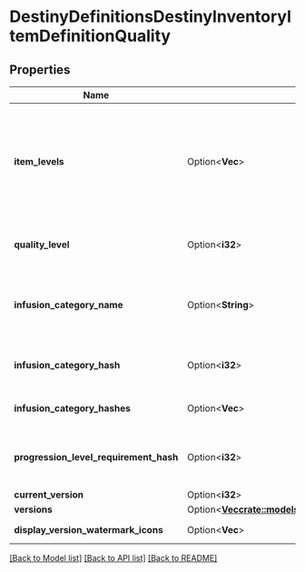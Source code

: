 # DestinyDefinitionsDestinyInventoryItemDefinitionQuality

## Properties

Name | Type | Description | Notes
------------ | ------------- | ------------- | -------------
**item_levels** | Option<**Vec<i32>**> | The \"base\" defined level of an item. This is a list because, in theory, each Expansion could define its own base level for an item.  In practice, not only was that never done in Destiny 1, but now this isn't even populated at all. When it's not populated, the level at which it spawns has to be inferred by Reward information, of which BNet receives an imperfect view and will only be reliable on instanced data as a result. | [optional]
**quality_level** | Option<**i32**> | qualityLevel is used in combination with the item's level to calculate stats like Attack and Defense. It plays a role in that calculation, but not nearly as large as itemLevel does. | [optional]
**infusion_category_name** | Option<**String**> | The string identifier for this item's \"infusability\", if any.   Items that match the same infusionCategoryName are allowed to infuse with each other.  DEPRECATED: Items can now have multiple infusion categories. Please use infusionCategoryHashes instead. | [optional]
**infusion_category_hash** | Option<**i32**> | The hash identifier for the infusion. It does not map to a Definition entity.  DEPRECATED: Items can now have multiple infusion categories. Please use infusionCategoryHashes instead. | [optional]
**infusion_category_hashes** | Option<**Vec<i32>**> | If any one of these hashes matches any value in another item's infusionCategoryHashes, the two can infuse with each other. | [optional]
**progression_level_requirement_hash** | Option<**i32**> | An item can refer to pre-set level requirements. They are defined in DestinyProgressionLevelRequirementDefinition, and you can use this hash to find the appropriate definition. | [optional]
**current_version** | Option<**i32**> | The latest version available for this item. | [optional]
**versions** | Option<[**Vec<crate::models::DestinyPeriodDefinitionsPeriodDestinyItemVersionDefinition>**](Destiny.Definitions.DestinyItemVersionDefinition.md)> | The list of versions available for this item. | [optional]
**display_version_watermark_icons** | Option<**Vec<String>**> | Icon overlays to denote the item version and power cap status. | [optional]

[[Back to Model list]](../README.md#documentation-for-models) [[Back to API list]](../README.md#documentation-for-api-endpoints) [[Back to README]](../README.md)


